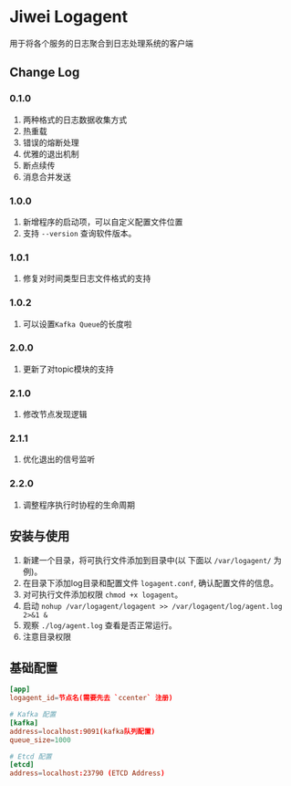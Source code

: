 # Jiwei Logagent

用于将各个服务的日志聚合到日志处理系统的客户端

## Change Log

### 0.1.0

1. 两种格式的日志数据收集方式
2. 热重载
3. 错误的熔断处理
4. 优雅的退出机制
5. 断点续传
6. 消息合并发送

### 1.0.0

1. 新增程序的启动项，可以自定义配置文件位置
2. 支持 `--version` 查询软件版本。

### 1.0.1

1. 修复对时间类型日志文件格式的支持

### 1.0.2

1. 可以设置`Kafka Queue`的长度啦

### 2.0.0

1. 更新了对topic模块的支持

### 2.1.0

1. 修改节点发现逻辑

### 2.1.1

1. 优化退出的信号监听

### 2.2.0

1. 调整程序执行时协程的生命周期

## 安装与使用

1. 新建一个目录，将可执行文件添加到目录中(以 下面以 `/var/logagent/` 为例)。
2. 在目录下添加log目录和配置文件  `logagent.conf`, 确认配置文件的信息。
3. 对可执行文件添加权限 `chmod +x logagent`。
4. 启动 `nohup /var/logagent/logagent >> /var/logagent/log/agent.log 2>&1 &`
5. 观察 `./log/agent.log` 查看是否正常运行。
6. 注意目录权限

## 基础配置

```conf
[app]
logagent_id=节点名(需要先去 `ccenter` 注册)

# Kafka 配置
[kafka]
address=localhost:9091(kafka队列配置)
queue_size=1000

# Etcd 配置
[etcd]
address=localhost:23790 (ETCD Address)
```

